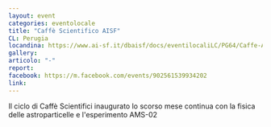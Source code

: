 ```yaml
---
layout: event
categories: eventolocale
title: "Caffè Scientifico AISF"
CL: Perugia
locandina: https://www.ai-sf.it/dbaisf/docs/eventilocaliLC/PG64/Caffe-AMS-02.png
gallery:
articolo: "-"
report:
facebook: https://m.facebook.com/events/902561539934202
link: 
---
```

Il ciclo di Caffè Scientifici inaugurato lo scorso mese continua con la fisica delle astroparticelle e l'esperimento AMS-02
